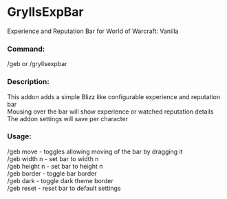 # GryllsExpBar
Experience and Reputation Bar for World of Warcraft: Vanilla

### Command:<br>
/geb or /gryllsexpbar

### Description:<br>
This addon adds a simple Blizz like configurable experience and reputation bar<br>
Mousing over the bar will show experience or watched reputation details<br>
The addon settings will save per character<br>

### Usage:<br>
/geb move - toggles allowing moving of the bar by dragging it<br>
/geb width n - set bar to width n<br>
/geb height n - set bar to height n<br>
/geb border - toggle bar border<br>
/geb dark - toggle dark theme border<br>
/geb reset - reset bar to default settings<br>
